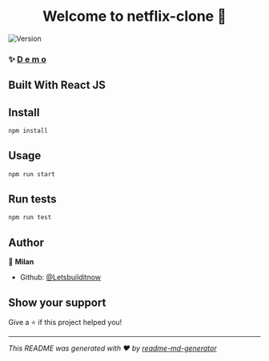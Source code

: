 <h1 align="center">Welcome to netflix-clone 👋</h1>
<p>
  <img alt="Version" src="https://img.shields.io/badge/version-0.1.0-blue.svg?cacheSeconds=2592000" />
</p>

### ✨ [ D e m o ](https://milannetflix.netlify.app)
## Built With React JS
## Install

```sh
npm install
```

## Usage

```sh
npm run start
```

## Run tests

```sh
npm run test
```

## Author

👤 **Milan**

* Github: [@Letsbuilditnow](https://github.com/Letsbuilditnow)

## Show your support

Give a ⭐️ if this project helped you!

***
_This README was generated with ❤️ by [readme-md-generator](https://github.com/kefranabg/readme-md-generator)_
